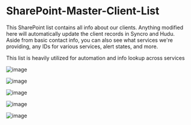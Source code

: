 # SharePoint-Master-Client-List

This SharePoint list contains all info about our clients.  Anything modified here will automatically update the client records in Syncro and Hudu.  
Aside from basic contact info, you can also see what services we're providing, any IDs for various services, alert states, and more.

This list is heavily utilized for automation and info lookup across services

![image](https://user-images.githubusercontent.com/49880736/125802489-5d7b04f6-0025-4c25-8b97-a28cb59120e2.png)

![image](https://user-images.githubusercontent.com/49880736/125802621-2feed523-3d22-46dc-b751-ff62ca0cc778.png)

![image](https://user-images.githubusercontent.com/49880736/125802774-64e96898-8540-4f5d-9824-9a614bb35427.png)

![image](https://user-images.githubusercontent.com/49880736/125803987-dd9806a8-e6c6-41cf-880f-697e8f835d52.png)

![image](https://user-images.githubusercontent.com/49880736/125804158-3c4d1555-a78c-473e-8a35-613d95603590.png)
